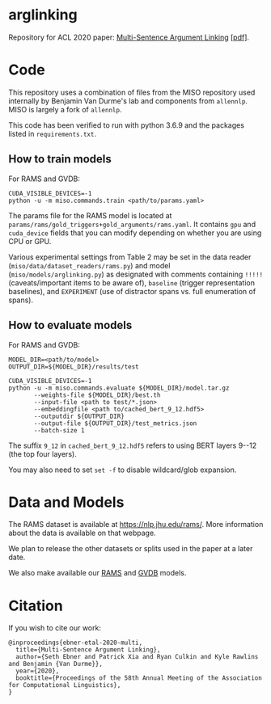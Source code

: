 # arglinking

Repository for ACL 2020 paper: [Multi-Sentence Argument Linking](https://arxiv.org/abs/1911.03766) [[pdf]](https://arxiv.org/pdf/1911.03766.pdf).

# Code


This repository uses a combination of files from the MISO repository used internally by Benjamin Van Durme's lab and components from `allennlp`. MISO is largely a fork of `allennlp`.

This code has been verified to run with python 3.6.9 and the packages listed in `requirements.txt`.

## How to train models


For RAMS and GVDB:
```
CUDA_VISIBLE_DEVICES=-1
python -u -m miso.commands.train <path/to/params.yaml>
```

The params file for the RAMS model is located at `params/rams/gold_triggers+gold_arguments/rams.yaml`. It contains `gpu` and `cuda_device` fields that you can modify depending on whether you are using CPU or GPU.

Various experimental settings from Table 2 may be set in the data reader (`miso/data/dataset_readers/rams.py`) and model (`miso/models/arglinking.py`) as designated with comments containing `!!!!!` (caveats/important items to be aware of), `baseline` (trigger representation baselines), and `EXPERIMENT` (use of distractor spans vs. full enumeration of spans).

## How to evaluate models


For RAMS and GVDB:
```
MODEL_DIR=<path/to/model>
OUTPUT_DIR=${MODEL_DIR}/results/test

CUDA_VISIBLE_DEVICES=-1
python -u -m miso.commands.evaluate ${MODEL_DIR}/model.tar.gz
       --weights-file ${MODEL_DIR}/best.th
       --input-file <path to test/*.json>
       --embeddingfile <path to/cached_bert_9_12.hdf5>
       --outputdir ${OUTPUT_DIR}
       --output-file ${OUTPUT_DIR}/test_metrics.json
       --batch-size 1
```

The suffix `9_12` in `cached_bert_9_12.hdf5` refers to using BERT layers 9--12 (the top four layers).

You may also need to set `set -f` to disable wildcard/glob expansion.

# Data and Models

The RAMS dataset is available at https://nlp.jhu.edu/rams/. More information about the data is available on that webpage.

We plan to release the other datasets or splits used in the paper at a later date.

We also make available our [RAMS](https://nlp.jhu.edu/rams/models/rams_bert.tar.gz) and [GVDB](https://nlp.jhu.edu/rams/models/gvdb_bert.tar.gz) models.

# Citation

If you wish to cite our work:

```
@inproceedings{ebner-etal-2020-multi,
  title={Multi-Sentence Argument Linking},
  author={Seth Ebner and Patrick Xia and Ryan Culkin and Kyle Rawlins and Benjamin {Van Durme}},
  year={2020},
  booktitle={Proceedings of the 58th Annual Meeting of the Association for Computational Linguistics},
}
```
